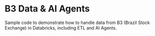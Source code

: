 # B3 Data & AI Agents

Sample code to demonstrate how to handle data from B3 (Brazil Stock Exchange)
in Databricks, including ETL and AI Agents.
